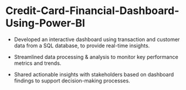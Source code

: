 # Credit-Card-Financial-Dashboard-Using-Power-BI

- Developed an interactive dashboard using 
transaction and customer data from a SQL database, 
to provide real-time insights.

- Streamlined data processing & analysis to monitor 
key performance metrics and trends.

- Shared actionable insights with stakeholders based 
on dashboard findings to support decision-making 
processes.
